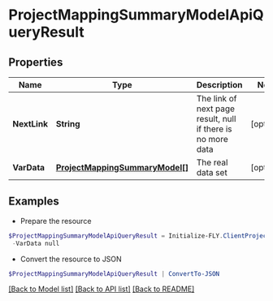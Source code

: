 # ProjectMappingSummaryModelApiQueryResult
## Properties

Name | Type | Description | Notes
------------ | ------------- | ------------- | -------------
**NextLink** | **String** | The link of next page result, null if there is no more data | [optional] 
**VarData** | [**ProjectMappingSummaryModel[]**](ProjectMappingSummaryModel.md) | The real data set | [optional] 

## Examples

- Prepare the resource
```powershell
$ProjectMappingSummaryModelApiQueryResult = Initialize-FLY.ClientProjectMappingSummaryModelApiQueryResult  -NextLink null `
 -VarData null
```

- Convert the resource to JSON
```powershell
$ProjectMappingSummaryModelApiQueryResult | ConvertTo-JSON
```

[[Back to Model list]](../README.md#documentation-for-models) [[Back to API list]](../README.md#documentation-for-api-endpoints) [[Back to README]](../README.md)
